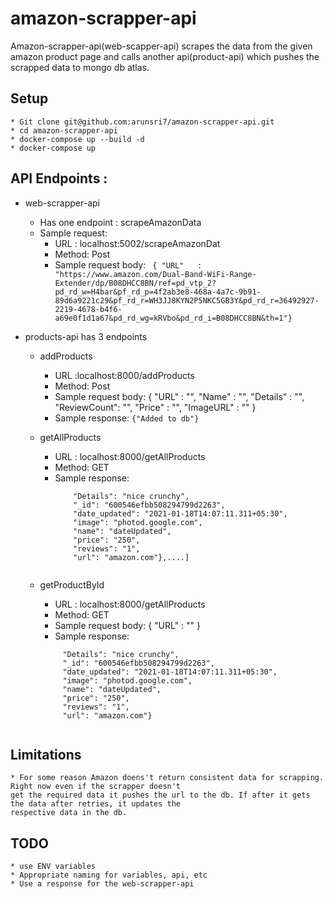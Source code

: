 # amazon-scrapper-api

Amazon-scrapper-api(web-scapper-api) scrapes the data from the given amazon product page and calls another api(product-api) which pushes the scrapped data to mongo db atlas.

## Setup

	* Git clone git@github.com:arunsri7/amazon-scrapper-api.git
	* cd amazon-scrapper-api
	* docker-compose up --build -d
	* docker-compose up
	
## API Endpoints :
  * web-scrapper-api
	  * Has one endpoint : scrapeAmazonData
    * Sample request: 
	  * URL : localhost:5002/scrapeAmazonDat
	  * Method: Post
	  * Sample request body: ``` { "URL"   :  "https://www.amazon.com/Dual-Band-WiFi-Range-Extender/dp/B08DHCC8BN/ref=pd_vtp_2?pd_rd_w=H4bar&pf_rd_p=4f2ab3e8-468a-4a7c-9b91-89d6a9221c29&pf_rd_r=WH3JJ8KYN2P5NKC5GB3Y&pd_rd_r=36492927-2219-4678-b4f6-a69e0f1d1a67&pd_rd_wg=kRVbo&pd_rd_i=B08DHCC8BN&th=1"}```

  * products-api has 3 endpoints 
    * addProducts
      * URL :localhost:8000/addProducts
      * Method: Post
      * Sample request body: 
        {
          "URL"   :  "",
      "Name"    :    "",
      "Details" :    "",
      "ReviewCount": "",
      "Price"      : "",
      "ImageURL"   : ""
      }
      * Sample response:
      ``` {"Added to db"} ```


    * getAllProducts
      * URL : localhost:8000/getAllProducts
      * Method: GET
      * Sample response:
        ``` [{
            "Details": "nice crunchy",
            "_id": "600546efbb508294799d2263",
            "date_updated": "2021-01-18T14:07:11.311+05:30",
            "image": "photod.google.com",
            "name": "dateUpdated",
            "price": "250",
            "reviews": "1",
            "url": "amazon.com"},....] 


    * getProductById
        * URL : localhost:8000/getAllProducts
        * Method: GET
        * Sample request body: 
          {
              "URL"   :  ""
          }
        * Sample response:
         ``` {
              "Details": "nice crunchy",
              "_id": "600546efbb508294799d2263",
              "date_updated": "2021-01-18T14:07:11.311+05:30",
              "image": "photod.google.com",
              "name": "dateUpdated",
              "price": "250",
              "reviews": "1",
              "url": "amazon.com"} 
	

## Limitations
	* For some reason Amazon doens't return consistent data for scrapping. Right now even if the scrapper doesn't 
	get the required data it pushes the url to the db. If after it gets the data after retries, it updates the 
	respective data in the db. 

## TODO

	* use ENV variables
	* Appropriate naming for variables, api, etc
	* Use a response for the web-scrapper-api
